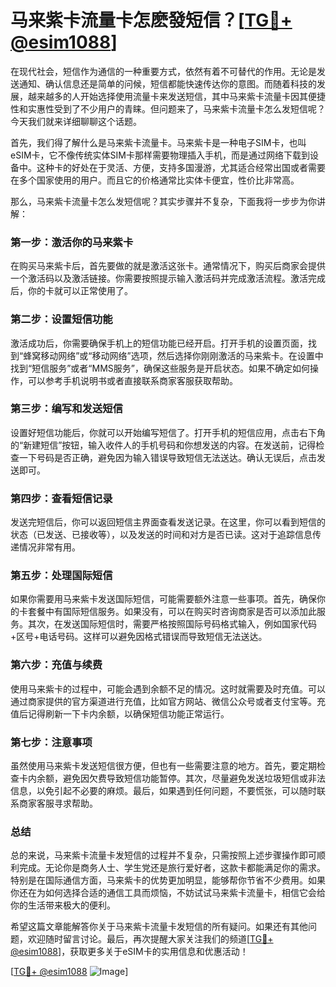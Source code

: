 # 马来紫卡流量卡怎麽發短信？[[TG💪+ @esim1088](https://t.me/s/esim1088)]

在现代社会，短信作为通信的一种重要方式，依然有着不可替代的作用。无论是发送通知、确认信息还是简单的问候，短信都能快速传达你的意图。而随着科技的发展，越来越多的人开始选择使用流量卡来发送短信，其中马来紫卡流量卡因其便捷性和实惠性受到了不少用户的青睐。但问题来了，马来紫卡流量卡怎么发短信呢？今天我们就来详细聊聊这个话题。

首先，我们得了解什么是马来紫卡流量卡。马来紫卡是一种电子SIM卡，也叫eSIM卡，它不像传统实体SIM卡那样需要物理插入手机，而是通过网络下载到设备中。这种卡的好处在于灵活、方便，支持多国漫游，尤其适合经常出国或者需要在多个国家使用的用户。而且它的价格通常比实体卡便宜，性价比非常高。

那么，马来紫卡流量卡怎么发短信呢？其实步骤并不复杂，下面我将一步步为你讲解：

### **第一步：激活你的马来紫卡**
在购买马来紫卡后，首先要做的就是激活这张卡。通常情况下，购买后商家会提供一个激活码以及激活链接。你需要按照提示输入激活码并完成激活流程。激活完成后，你的卡就可以正常使用了。

### **第二步：设置短信功能**
激活成功后，你需要确保手机上的短信功能已经开启。打开手机的设置页面，找到“蜂窝移动网络”或“移动网络”选项，然后选择你刚刚激活的马来紫卡。在设置中找到“短信服务”或者“MMS服务”，确保这些服务是开启状态。如果不确定如何操作，可以参考手机说明书或者直接联系商家客服获取帮助。

### **第三步：编写和发送短信**
设置好短信功能后，你就可以开始编写短信了。打开手机的短信应用，点击右下角的“新建短信”按钮，输入收件人的手机号码和你想发送的内容。在发送前，记得检查一下号码是否正确，避免因为输入错误导致短信无法送达。确认无误后，点击发送即可。

### **第四步：查看短信记录**
发送完短信后，你可以返回短信主界面查看发送记录。在这里，你可以看到短信的状态（已发送、已接收等），以及发送的时间和对方是否已读。这对于追踪信息传递情况非常有用。

### **第五步：处理国际短信**
如果你需要用马来紫卡发送国际短信，可能需要额外注意一些事项。首先，确保你的卡套餐中有国际短信服务。如果没有，可以在购买时咨询商家是否可以添加此服务。其次，在发送国际短信时，需要严格按照国际号码格式输入，例如国家代码+区号+电话号码。这样可以避免因格式错误而导致短信无法送达。

### **第六步：充值与续费**
使用马来紫卡的过程中，可能会遇到余额不足的情况。这时就需要及时充值。可以通过商家提供的官方渠道进行充值，比如官方网站、微信公众号或者支付宝等。充值后记得刷新一下卡内余额，以确保短信功能正常运行。

### **第七步：注意事项**
虽然使用马来紫卡发送短信很方便，但也有一些需要注意的地方。首先，要定期检查卡内余额，避免因欠费导致短信功能暂停。其次，尽量避免发送垃圾短信或非法信息，以免引起不必要的麻烦。最后，如果遇到任何问题，不要慌张，可以随时联系商家客服寻求帮助。

### **总结**
总的来说，马来紫卡流量卡发短信的过程并不复杂，只需按照上述步骤操作即可顺利完成。无论你是商务人士、学生党还是旅行爱好者，这款卡都能满足你的需求。特别是在国际通信方面，马来紫卡的优势更加明显，能够帮你节省不少费用。如果你还在为如何选择合适的通信工具而烦恼，不妨试试马来紫卡流量卡，相信它会给你的生活带来极大的便利。

希望这篇文章能解答你关于马来紫卡流量卡发短信的所有疑问。如果还有其他问题，欢迎随时留言讨论。最后，再次提醒大家关注我们的频道[[TG💪+ @esim1088](https://t.me/s/esim1088)]，获取更多关于eSIM卡的实用信息和优惠活动！

[[TG💪+ @esim1088](https://t.me/s/esim1088) ![Image](https://i.postimg.cc/4NQfJmqS/Snipaste-2025-05-13-00-14-12.png)]